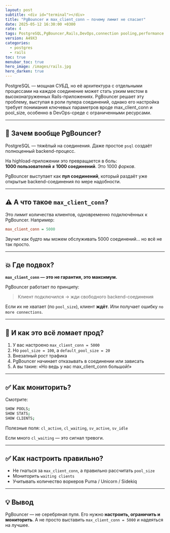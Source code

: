 ```yaml
---
layout: post
subtitle: <div id="terminal"></div>
title: "PgBouncer и max_client_conn — почему лимит не спасает"
date: 2025-05-12 16:30:00 +0300
rate: 4
tags: PostgreSQL,PgBouncer,Rails,DevOps,connection pooling,performance
version: A49X3
categories:
  - postgres
  - rails
toc: true
menubar_toc: true
hero_image: /images/rails.jpg
hero_darken: true
---
```

PostgreSQL — мощная СУБД, но её архитектура с отдельными процессами на каждое соединение может стать узким местом в высоконагруженных Rails-приложениях. PgBouncer решает эту проблему, выступая в роли пулера соединений, однако его настройка требует понимания ключевых параметров вроде max_client_conn и pool_size, особенно в DevOps-среде с ограниченными ресурсами.

---
## 🧮 Зачем вообще PgBouncer?

PostgreSQL — тяжёлый на соединения. Даже простое `psql` создаёт полноценный backend-процесс.

На highload-приложении это превращается в боль:  
**1000 пользователей ≠ 1000 соединений**. Это 1000 *форков*.

PgBouncer выступает как **пул соединений**, который раздаёт уже открытые backend-соединения по мере надобности.

---

## ⚠️ А что такое `max_client_conn`?

Это лимит количества клиентов, одновременно подключённых к PgBouncer. Например:

```ini
max_client_conn = 5000
````

Звучит как будто мы можем обслуживать 5000 соединений… но всё не так просто.

---

## 💥 Где подвох?

**`max_client_conn` — это не гарантия, это максимум.**

PgBouncer работает по принципу:

> Клиент подключился → жди свободного backend-соединения

Если их не хватает (по `pool_size`), клиент **ждёт**. Или получает ошибку `no more connections`.

---

## 🧩 И как это всё ломает прод?

1. У вас настроено `max_client_conn = 5000`
2. Но `pool_size = 100`, а `default_pool_size = 20`
3. Внезапный рост трафика
4. PgBouncer начинает отказывать в соединении или зависать
5. А вы такие: «Но ведь у нас max\_client\_conn большой!»

---

## ✅ Как мониторить?

Смотрите:

```bash
SHOW POOLS;
SHOW STATS;
SHOW CLIENTS;
```

Полезные поля: `cl_active`, `cl_waiting`, `sv_active`, `sv_idle`

Если много `cl_waiting` — это сигнал тревоги.

---

## ✅ Как настроить правильно?

* Не гнаться за `max_client_conn`, а правильно рассчитать `pool_size`
* Мониторить `waiting clients`
* Учитывать количество воркеров Puma / Unicorn / Sidekiq

---

## 💡 Вывод

PgBouncer — не серебряная пуля.
Его нужно **настроить, ограничить и мониторить**. А не просто выставить `max_client_conn = 5000` и надеяться на лучшее.
